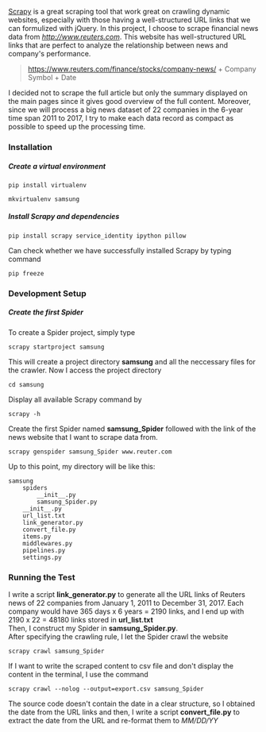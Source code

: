 [Scrapy](https://doc.scrapy.org/en/latest/intro/tutorial.html) is a great scraping tool that work great on crawling dynamic websites, especially with those having a well-structured URL links that we can formulized with jQuery. 
  In this project, I choose to scrape financial news data from *http://www.reuters.com*. This website has well-structured URL links that are perfect to analyze the relationship between news and company's performance.

>https://www.reuters.com/finance/stocks/company-news/ + Company Symbol + Date

I decided not to scrape the full article but only the summary displayed on the main pages since it gives good overview of the full content. Moreover, since we will process a big news dataset of 22 companies in the 6-year time span 2011 to 2017, I try to make each data record as compact as possible to speed up the processing time.
### Installation
##### Create a virtual environment

```
pip install virtualenv
```
```
mkvirtualenv samsung
```
##### Install Scrapy and dependencies
```
pip install scrapy service_identity ipython pillow
```
Can check whether we have successfully installed Scrapy by typing command
```
pip freeze
```
### Development Setup 
##### Create the first Spider
To create a Spider project, simply type
```
scrapy startproject samsung
```
This will create a project directory **samsung** and all the neccessary files for the crawler. Now I access the project directory
```
cd samsung 
```
Display all available Scrapy command by
```
scrapy -h
```
Create the first Spider named **samsung_Spider** followed with the link of the news website that I want to scrape data from. 
```
scrapy genspider samsung_Spider www.reuter.com
```
Up to this point, my directory will be like this:
```
samsung
    spiders
        __init__.py
        samsung_Spider.py
    __init__.py
    url_list.txt
    link_generator.py
    convert_file.py
    items.py
    middlewares.py
    pipelines.py
    settings.py 
```
### Running the Test
  I write a script **link_generator.py** to generate all the URL links of Reuters news of 22 companies from January 1, 2011 to December 31, 2017. Each company would have 365 days x 6 years = 2190 links, and I end up with 2190 x 22 = 48180 links stored in **url_list.txt**  
  Then, I construct my Spider in **samsung_Spider.py**.  
  After specifying the crawling rule, I let the Spider crawl the website
```
scrapy crawl samsung_Spider
```
If I want to write the scraped content to csv file and don't display the content in the terminal, I use the command
```
scrapy crawl --nolog --output=export.csv samsung_Spider
```
The source code doesn't contain the date in a clear structure, so I obtained the date from the URL links and then, I write a script **convert_file.py** to extract the date from the URL and re-format them to *MM/DD/YY*